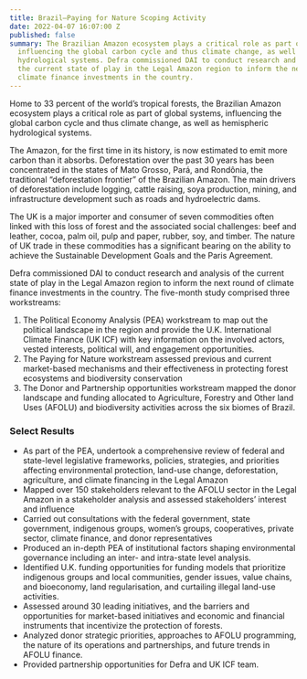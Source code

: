 ```yaml
---
title: Brazil—Paying for Nature Scoping Activity
date: 2022-04-07 16:07:00 Z
published: false
summary: The Brazilian Amazon ecosystem plays a critical role as part of global systems,
  influencing the global carbon cycle and thus climate change, as well as hemispheric
  hydrological systems. Defra commissioned DAI to conduct research and analysis of
  the current state of play in the Legal Amazon region to inform the next round of
  climate finance investments in the country.
---
```


Home to 33 percent of the world’s tropical forests, the Brazilian Amazon ecosystem plays a critical role as part of global systems, influencing the global carbon cycle and thus climate change, as well as hemispheric hydrological systems.

The Amazon, for the first time in its history, is now estimated to emit more carbon than it absorbs. Deforestation over the past 30 years has been concentrated in the states of Mato Grosso, Pará, and Rondônia, the traditional “deforestation frontier” of the Brazilian Amazon. The main drivers of deforestation include logging, cattle raising, soya production, mining, and infrastructure development such as roads and hydroelectric dams.

The UK is a major importer and consumer of seven commodities often linked with this loss of forest and the associated social challenges: beef and leather, cocoa, palm oil, pulp and paper, rubber, soy, and timber. The nature of UK trade in these commodities has a significant bearing on the ability to achieve the Sustainable Development Goals and the Paris Agreement.

Defra commissioned DAI to conduct research and analysis of the current state of play in the Legal Amazon region to inform the next round of climate finance investments in the country. The five-month study comprised three workstreams:

1. The Political Economy Analysis (PEA) workstream to map out the political landscape in the region and provide the U.K. International Climate Finance (UK ICF) with key information on the involved actors, vested interests, political will, and engagement opportunities.
2. The Paying for Nature workstream assessed previous and current market-based mechanisms and their effectiveness in protecting forest ecosystems and biodiversity conservation
3. The Donor and Partnership opportunities workstream mapped the donor landscape and funding allocated to Agriculture, Forestry and Other land Uses (AFOLU) and biodiversity activities across the six biomes of Brazil.

### Select Results

* As part of the PEA, undertook a comprehensive review of federal and state-level legislative frameworks, policies, strategies, and priorities affecting environmental protection, land-use change, deforestation, agriculture, and climate financing in the Legal Amazon
* Mapped over 150 stakeholders relevant to the AFOLU sector in the Legal Amazon in a stakeholder analysis and assessed stakeholders’ interest and influence
* Carried out consultations with the federal government, state government, indigenous groups, women’s groups, cooperatives, private sector, climate finance, and donor representatives
* Produced an in-depth PEA of institutional factors shaping environmental governance including an inter- and intra-state level analysis.
* Identified U.K. funding opportunities for funding models that prioritize indigenous groups and local communities, gender issues, value chains, and bioeconomy, land regularisation, and curtailing illegal land-use activities.
* Assessed around 30 leading initiatives, and the barriers and opportunities for market-based initiatives and economic and financial instruments that incentivize the protection of forests.
* Analyzed donor strategic priorities, approaches to AFOLU programming, the nature of its operations and partnerships, and future trends in AFOLU finance.
* Provided partnership opportunities for Defra and UK ICF team.
